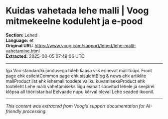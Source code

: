 # Kuidas vahetada lehe malli | Voog mitmekeelne koduleht ja e-pood

**Section:** Lehed  
**Language:** et  
**Original URL:** https://www.voog.com/support/lehed/lehe-malli-vahetamine.html  
**Extracted:** 2025-08-05 07:49:06 UTC

---

Iga Voo standardkujundusega tuleb kaasa viis erinevat mallitüüpi. Front page ehk esilehtCommon page ehk sisulehtBlog & news ehk artiklite mallProduct list ehk lehemall toodete valiku kuvamiseksProduct ehk tooteleht
Lehe malli vahetamiseks liigu esmalt soovitud lehele ja seejärel klõpsa all tööriistaribal Eelvaade nupu kõrval oleval Lehe seaded ikoonil.

---

*This content was extracted from Voog's support documentation for AI-friendly processing.*
